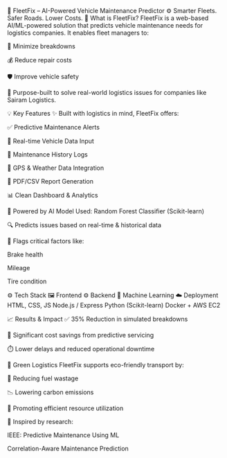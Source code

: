 🚛 FleetFix – AI-Powered Vehicle Maintenance Predictor
⚙️ Smarter Fleets. Safer Roads. Lower Costs.
🚀 What is FleetFix?
FleetFix is a web-based AI/ML-powered solution that predicts vehicle maintenance needs for logistics companies. It enables fleet managers to:

🚫 Minimize breakdowns

💰 Reduce repair costs

🛡️ Improve vehicle safety

🎯 Purpose-built to solve real-world logistics issues for companies like Sairam Logistics.

💡 Key Features
✨ Built with logistics in mind, FleetFix offers:

✅ Predictive Maintenance Alerts

🔄 Real-time Vehicle Data Input

🧾 Maintenance History Logs

📍 GPS & Weather Data Integration

📄 PDF/CSV Report Generation

📊 Clean Dashboard & Analytics

🧠 Powered by AI
Model Used: Random Forest Classifier (Scikit-learn)

🔍 Predicts issues based on real-time & historical data

🚨 Flags critical factors like:

Brake health

Mileage

Tire condition

⚙️ Tech Stack
🖼️ Frontend	⚙️ Backend	🧠 Machine Learning	☁️ Deployment
HTML, CSS, JS	Node.js / Express	Python (Scikit-learn)	Docker + AWS EC2

📈 Results & Impact
✅ 35% Reduction in simulated breakdowns

💸 Significant cost savings from predictive servicing

⏱️ Lower delays and reduced operational downtime

🌱 Green Logistics
FleetFix supports eco-friendly transport by:

🌿 Reducing fuel wastage

📉 Lowering carbon emissions

🔄 Promoting efficient resource utilization

📎 Inspired by research:

IEEE: Predictive Maintenance Using ML

Correlation-Aware Maintenance Prediction
